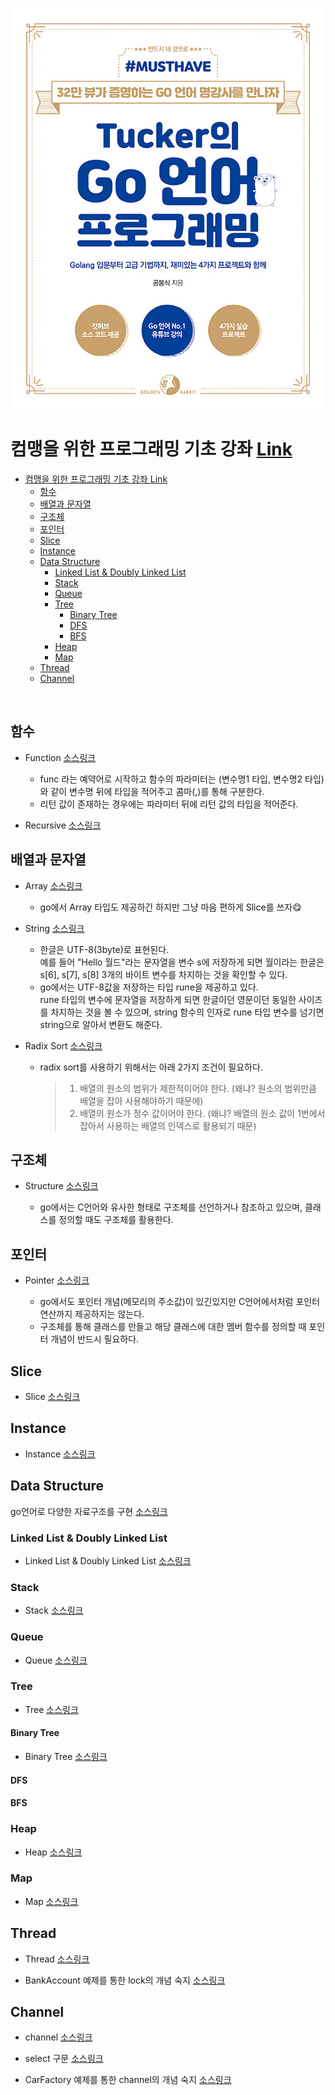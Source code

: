 <div align=center>

![](resources/images/tuckergo.jpg)

</div>

# 컴맹을 위한 프로그래밍 기초 강좌 [Link](https://www.youtube.com/playlist?list=PLy-g2fnSzUTAaDcLW7hpq0e8Jlt7Zfgd6)

- [컴맹을 위한 프로그래밍 기초 강좌 Link](#컴맹을-위한-프로그래밍-기초-강좌-link)
  - [함수](#함수)
  - [배열과 문자열](#배열과-문자열)
  - [구조체](#구조체)
  - [포인터](#포인터)
  - [Slice](#slice)
  - [Instance](#instance)
  - [Data Structure](#data-structure)
    - [Linked List & Doubly Linked List](#linked-list--doubly-linked-list)
    - [Stack](#stack)
    - [Queue](#queue)
    - [Tree](#tree)
      - [Binary Tree](#binary-tree)
      - [DFS](#dfs)
      - [BFS](#bfs)
    - [Heap](#heap)
    - [Map](#map)
  - [Thread](#thread)
  - [Channel](#channel)
<br>

## 함수
* Function [소스링크](https://github.com/junhaeng90/GolangStudy/blob/main/tuckerlecture/function/function.go)

    * func 라는 예약어로 시작하고 함수의 파라미터는 (변수명1 타입, 변수명2 타입)와 같이 변수명 뒤에 타입을 적어주고 콤마(,)를 통해 구분한다.
    * 리턴 값이 존재하는 경우에는 파라미터 뒤에 리턴 값의 타입을 적어준다.

* Recursive [소스링크](https://github.com/junhaeng90/GolangStudy/blob/main/tuckerlecture/recursive/recursive.go)

## 배열과 문자열
* Array [소스링크](https://github.com/junhaeng90/GolangStudy/blob/main/tuckerlecture/array/array.go)
    
    * go에서 Array 타입도 제공하긴 하지만 그냥 마음 편하게 Slice를 쓰자😋

* String [소스링크](https://github.com/junhaeng90/GolangStudy/blob/main/tuckerlecture/string/string.go)

    * 한글은 UTF-8(3byte)로 표현된다.<br>
    예를 들어 "Hello 월드"라는 문자열을 변수 s에 저장하게 되면 월이라는 한글은 s[6], s[7], s[8] 3개의 바이트 변수를 차지하는 것을 확인할 수 있다.
    * go에서는 UTF-8값을 저장하는 타입 rune을 제공하고 있다.<br>
    rune 타입의 변수에 문자열을 저장하게 되면 한글이던 영문이던 동일한 사이즈를 차지하는 것을 볼 수 있으며, string 함수의 인자로 rune 타입 변수를 넘기면 string으로 알아서 변환도 해준다.

* Radix Sort [소스링크](https://github.com/junhaeng90/GolangStudy/blob/main/tuckerlecture/radix/radix.go)

    * radix sort를 사용하기 위해서는 아래 2가지 조건이 필요하다.
        > 1. 배열의 원소의 범위가 제한적이어야 한다. (왜냐? 원소의 범위만큼 배열을 잡아 사용해야하기 때문에)
        > 2. 배열의 원소가 정수 값이어야 한다. (왜냐? 배열의 원소 값이 1번에서 잡아서 사용하는 배열의 인덱스로 활용되기 때문)

## 구조체
* Structure [소스링크](https://github.com/junhaeng90/GolangStudy/blob/main/tuckerlecture/structure/structure.go)

    * go에서는 C언어와 유사한 형태로 구조체를 선언하거나 참조하고 있으며, 클래스를 정의할 때도 구조체를 활용한다.

## 포인터
* Pointer [소스링크](https://github.com/junhaeng90/GolangStudy/blob/main/tuckerlecture/pointer/pointer.go)

    * go에서도 포인터 개념(메모리의 주소값)이 있긴있지만 C언어에서처럼 포인터 연산까지 제공하지는 않는다.
    * 구조체를 통해 클래스를 만들고 해당 클래스에 대한 멤버 함수를 정의할 때 포인터 개념이 반드시 필요하다.

## Slice
* Slice [소스링크](https://github.com/junhaeng90/GolangStudy/blob/main/tuckerlecture/slice/slice.go)

## Instance
* Instance [소스링크](https://github.com/junhaeng90/GolangStudy/blob/main/tuckerlecture/instance/instance.go)

## Data Structure
go언어로 다양한 자료구조를 구현 [소스링크](https://github.com/junhaeng90/GolangStudy/blob/main/tuckerlecture/datastruct)
### Linked List & Doubly Linked List
* Linked List & Doubly Linked List [소스링크](https://github.com/junhaeng90/GolangStudy/blob/main/tuckerlecture/datastruct/linkedlist.go)

### Stack
* Stack [소스링크](https://github.com/junhaeng90/GolangStudy/blob/main/tuckerlecture/datastruct/stack.go)

### Queue
* Queue [소스링크](https://github.com/junhaeng90/GolangStudy/blob/main/tuckerlecture/datastruct/queue.go)

### Tree
* Tree [소스링크](https://github.com/junhaeng90/GolangStudy/blob/main/tuckerlecture/datastruct/tree.go)
#### Binary Tree
* Binary Tree [소스링크](https://github.com/junhaeng90/GolangStudy/blob/main/tuckerlecture/datastruct/binarytree.go)
#### DFS
#### BFS

### Heap
* Heap [소스링크](https://github.com/junhaeng90/GolangStudy/blob/main/tuckerlecture/datastruct/heap.go)

### Map
* Map [소스링크](https://github.com/junhaeng90/GolangStudy/blob/main/tuckerlecture/datastruct/map.go)

## Thread
* Thread [소스링크](https://github.com/junhaeng90/GolangStudy/blob/main/tuckerlecture/thread/thread.go)

* BankAccount 예제를 통한 lock의 개념 숙지 [소스링크](https://github.com/junhaeng90/GolangStudy/blob/main/tuckerlecture/bankaccount/bankaccount.go)

## Channel
* channel [소스링크](https://github.com/junhaeng90/GolangStudy/blob/main/tuckerlecture/channel/channel.go)

* select 구문 [소스링크](https://github.com/junhaeng90/GolangStudy/blob/main/tuckerlecture/select/select.go)

* CarFactory 예제를 통한 channel의 개념 숙지 [소스링크](https://github.com/junhaeng90/GolangStudy/blob/main/tuckerlecture/carfactory/carfactory.go)